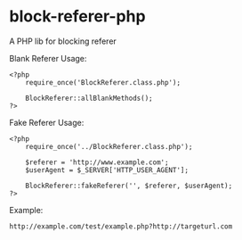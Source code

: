 block-referer-php
=================

A PHP lib for blocking referer

Blank Referer Usage:

```
<?php
    require_once('BlockReferer.class.php');

    BlockReferer::allBlankMethods();
?>
```

Fake Referer Usage:

```
<?php
    require_once('../BlockReferer.class.php');

    $referer = 'http://www.example.com';
    $userAgent = $_SERVER['HTTP_USER_AGENT'];

    BlockReferer::fakeReferer('', $referer, $userAgent);
?>
```

Example:

```
http://example.com/test/example.php?http://targeturl.com
```
